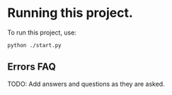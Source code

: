# Running this project.
To run this project, use:

```python ./start.py```

## Errors FAQ

TODO: Add answers and questions as they are asked.